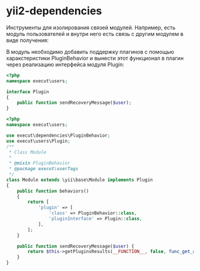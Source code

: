 # yii2-dependencies
Инструменты для изолирования связей модулей.
Например, есть модуль пользователей и внутри него есть связь с другим модулем в виде получения:


В модуль необходимо добавить поддержку плагинов с помощью харакстеристики PluginBehavior и вынести этот функционал
в плагин через реализацию интерфейса модуля Plugin:
```php
<?php
namespace execut\users;

interface Plugin
{
    public function sendRecoveryMessage($user);
}
```

```php
<?php
namespace execut\users;

use execut\dependencies\PluginBehavior;
use execut\users\Plugin;
/**
 * Class Module
 *
 * @mixin PluginBehavior
 * @package execut\userTags
 */
class Module extends \yii\base\Module implements Plugin
{
    public function behaviors()
    {
        return [
            'plugin' => [
                'class' => PluginBehavior::class,
                'pluginInterface' => Plugin::class,
            ],
        ];
    }

    public function sendRecoveryMessage($user) {
        return $this->getPluginsResults(__FUNCTION__, false, func_get_args());
    }
}
```